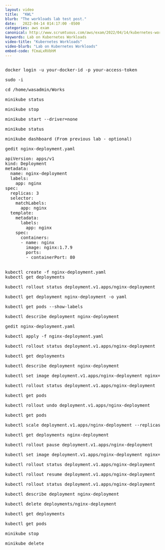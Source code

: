 ```yaml
---
layout: video
title:  "KWL"
blurb: "The workloads lab test post."
date:   2022-04-14 014:17:00 -0500
categories: aws exam
canonical: http://www.scrumtuous.com/aws/exam/2022/04/14/kubernetes-workloadss.html
keywords: Lab on Kubernetes Workloads
video-title: "Kubernetes Workloads"
video-blurb: "Lab on Kubernetes Workloads"
embed-code: fCmaLxRVbhM
---
```



<pre>

docker login -u your-docker-id -p your-access-token

sudo -i

cd /home/wasadmin/Works

minikube status

minikube stop

minikube start --driver=none

minikube status

minikube dashboard (From previous lab - optional)

gedit nginx-deployment.yaml

apiVersion: apps/v1
kind: Deployment
metadata:
  name: nginx-deployment
  labels:
    app: nginx
spec:
  replicas: 3
  selector:
    matchLabels:
      app: nginx
  template:
    metadata:
      labels:
        app: nginx
    spec:
      containers:
      - name: nginx
        image: nginx:1.7.9
        ports:
        - containerPort: 80


kubectl create -f nginx-deployment.yaml
kubectl get deployments

kubectl rollout status deployment.v1.apps/nginx-deployment

kubectl get deployment nginx-deployment -o yaml

kubectl get pods --show-labels

kubectl describe deployment nginx-deployment

gedit nginx-deployment.yaml

kubectl apply -f nginx-deployment.yaml

kubectl rollout status deployment.v1.apps/nginx-deployment

kubectl get deployments

kubectl describe deployment nginx-deployment

kubectl set image deployment.v1.apps/nginx-deployment nginx=nginx:1.91

kubectl rollout status deployment.v1.apps/nginx-deployment

kubectl get pods

kubectl rollout undo deployment.v1.apps/nginx-deployment

kubectl get pods

kubectl scale deployment.v1.apps/nginx-deployment --replicas=1

kubectl get deployments nginx-deployment

kubectl rollout pause deployment.v1.apps/nginx-deployment

kubectl set image deployment.v1.apps/nginx-deployment nginx=nginx:1.9.2

kubectl rollout status deployment.v1.apps/nginx-deployment

kubectl rollout resume deployment.v1.apps/nginx-deployment

kubectl rollout status deployment.v1.apps/nginx-deployment

kubectl describe deployment nginx-deployment

kubectl delete deployments/nginx-deployment

kubectl get deployments

kubectl get pods

minikube stop

minikube delete

</pre>
